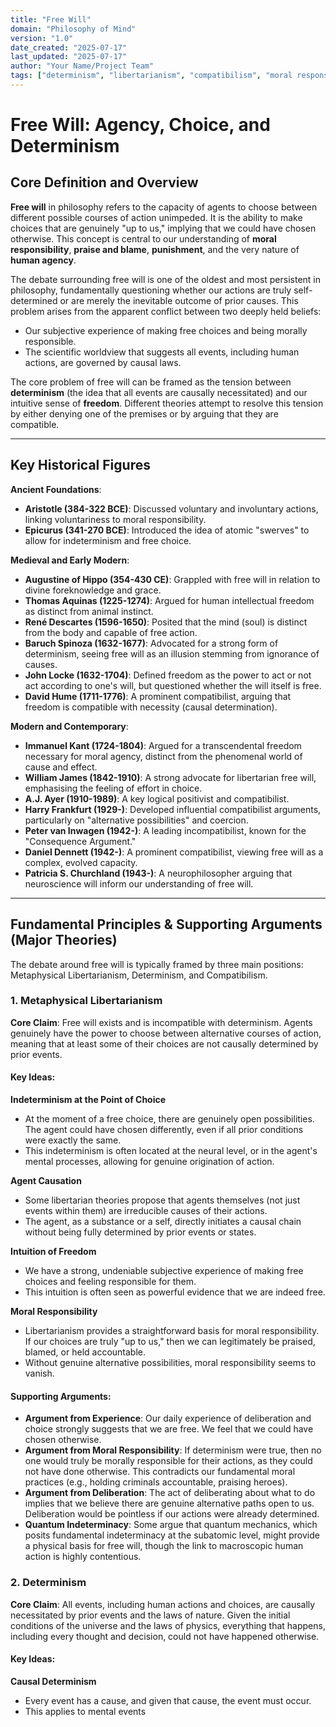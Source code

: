 ```yaml
---
title: "Free Will"
domain: "Philosophy of Mind"
version: "1.0"
date_created: "2025-07-17"
last_updated: "2025-07-17"
author: "Your Name/Project Team"
tags: ["determinism", "libertarianism", "compatibilism", "moral responsibility", "agency", "choice", "causality"]
---
```


# Free Will: Agency, Choice, and Determinism

## Core Definition and Overview

**Free will** in philosophy refers to the capacity of agents to choose between different possible courses of action unimpeded. It is the ability to make choices that are genuinely "up to us," implying that we could have chosen otherwise. This concept is central to our understanding of **moral responsibility**, **praise and blame**, **punishment**, and the very nature of **human agency**.

The debate surrounding free will is one of the oldest and most persistent in philosophy, fundamentally questioning whether our actions are truly self-determined or are merely the inevitable outcome of prior causes. This problem arises from the apparent conflict between two deeply held beliefs:
- Our subjective experience of making free choices and being morally responsible.
- The scientific worldview that suggests all events, including human actions, are governed by causal laws.

The core problem of free will can be framed as the tension between **determinism** (the idea that all events are causally necessitated) and our intuitive sense of **freedom**. Different theories attempt to resolve this tension by either denying one of the premises or by arguing that they are compatible.

---

## Key Historical Figures

**Ancient Foundations**:
- **Aristotle (384-322 BCE)**: Discussed voluntary and involuntary actions, linking voluntariness to moral responsibility.
- **Epicurus (341-270 BCE)**: Introduced the idea of atomic "swerves" to allow for indeterminism and free choice.

**Medieval and Early Modern**:
- **Augustine of Hippo (354-430 CE)**: Grappled with free will in relation to divine foreknowledge and grace.
- **Thomas Aquinas (1225-1274)**: Argued for human intellectual freedom as distinct from animal instinct.
- **René Descartes (1596-1650)**: Posited that the mind (soul) is distinct from the body and capable of free action.
- **Baruch Spinoza (1632-1677)**: Advocated for a strong form of determinism, seeing free will as an illusion stemming from ignorance of causes.
- **John Locke (1632-1704)**: Defined freedom as the power to act or not act according to one's will, but questioned whether the will itself is free.
- **David Hume (1711-1776)**: A prominent compatibilist, arguing that freedom is compatible with necessity (causal determination).

**Modern and Contemporary**:
- **Immanuel Kant (1724-1804)**: Argued for a transcendental freedom necessary for moral agency, distinct from the phenomenal world of cause and effect.
- **William James (1842-1910)**: A strong advocate for libertarian free will, emphasising the feeling of effort in choice.
- **A.J. Ayer (1910-1989)**: A key logical positivist and compatibilist.
- **Harry Frankfurt (1929-)**: Developed influential compatibilist arguments, particularly on "alternative possibilities" and coercion.
- **Peter van Inwagen (1942-)**: A leading incompatibilist, known for the "Consequence Argument."
- **Daniel Dennett (1942-)**: A prominent compatibilist, viewing free will as a complex, evolved capacity.
- **Patricia S. Churchland (1943-)**: A neurophilosopher arguing that neuroscience will inform our understanding of free will.

---

## Fundamental Principles & Supporting Arguments (Major Theories)

The debate around free will is typically framed by three main positions: Metaphysical Libertarianism, Determinism, and Compatibilism.

### 1. Metaphysical Libertarianism

**Core Claim**: Free will exists and is incompatible with determinism. Agents genuinely have the power to choose between alternative courses of action, meaning that at least some of their choices are not causally determined by prior events.

#### Key Ideas:

**Indeterminism at the Point of Choice**
- At the moment of a free choice, there are genuinely open possibilities. The agent could have chosen differently, even if all prior conditions were exactly the same.
- This indeterminism is often located at the neural level, or in the agent's mental processes, allowing for genuine origination of action.

**Agent Causation**
- Some libertarian theories propose that agents themselves (not just events within them) are irreducible causes of their actions.
- The agent, as a substance or a self, directly initiates a causal chain without being fully determined by prior events or states.

**Intuition of Freedom**
- We have a strong, undeniable subjective experience of making free choices and feeling responsible for them.
- This intuition is often seen as powerful evidence that we are indeed free.

**Moral Responsibility**
- Libertarianism provides a straightforward basis for moral responsibility. If our choices are truly "up to us," then we can legitimately be praised, blamed, or held accountable.
- Without genuine alternative possibilities, moral responsibility seems to vanish.

#### Supporting Arguments:

- **Argument from Experience**: Our daily experience of deliberation and choice strongly suggests that we are free. We feel that we could have chosen otherwise.
- **Argument from Moral Responsibility**: If determinism were true, then no one would truly be morally responsible for their actions, as they could not have done otherwise. This contradicts our fundamental moral practices (e.g., holding criminals accountable, praising heroes).
- **Argument from Deliberation**: The act of deliberating about what to do implies that we believe there are genuine alternative paths open to us. Deliberation would be pointless if our actions were already determined.
- **Quantum Indeterminacy**: Some argue that quantum mechanics, which posits fundamental indeterminacy at the subatomic level, might provide a physical basis for free will, though the link to macroscopic human action is highly contentious.

### 2. Determinism

**Core Claim**: All events, including human actions and choices, are causally necessitated by prior events and the laws of nature. Given the initial conditions of the universe and the laws of physics, everything that happens, including every thought and decision, could not have happened otherwise.

#### Key Ideas:

**Causal Determinism**
- Every event has a cause, and given that cause, the event must occur.
- This applies to mental events